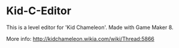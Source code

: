 # Kid-C-Editor

This is a level editor for 'Kid Chameleon'. Made with Game Maker 8.

More info: http://kidchameleon.wikia.com/wiki/Thread:5866

